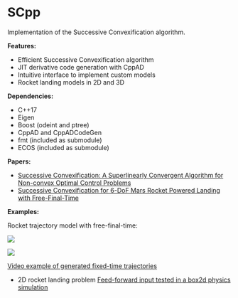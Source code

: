 
# SCpp
Implementation of the Successive Convexification algorithm.

**Features:**

 - Efficient Successive Convexification algorithm
 - JIT derivative code generation with CppAD
 - Intuitive interface to implement custom models
 - Rocket landing models in 2D and 3D
 
**Dependencies:**

 - C++17
 - Eigen
 - Boost (odeint and ptree)
 - CppAD and CppADCodeGen
 - fmt (included as submodule)
 - ECOS (included as submodule)
 
 **Papers:**
 - [Successive Convexification: A Superlinearly Convergent Algorithm for Non-convex Optimal Control Problems
](https://arxiv.org/abs/1804.06539)
 - [Successive Convexification for 6-DoF Mars Rocket Powered Landing with Free-Final-Time
](https://arxiv.org/abs/1802.03827)
 
**Examples:**

Rocket trajectory model with free-final-time:

![](https://thumbs.gfycat.com/MenacingThornyGrackle-small.gif)

![](https://i.imgur.com/W6E0rgL.png)

[Video example of generated fixed-time trajectories](https://gfycat.com/InbornCoarseArcticseal)

- 2D rocket landing problem
[Feed-forward input tested in a box2d physics simulation](https://gfycat.com/DaringPortlyBlacklab)
